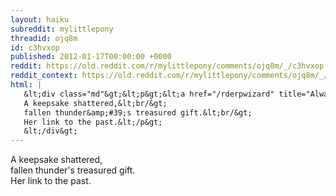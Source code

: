 ```yaml
---
layout: haiku
subreddit: mylittlepony
threadid: ojq8m
id: c3hvxop
published: 2012-01-17T00:00:00 +0000
reddit: https://old.reddit.com/r/mylittlepony/comments/ojq8m/_/c3hvxop
reddit_context: https://old.reddit.com/r/mylittlepony/comments/ojq8m/_/c3hvxop?context=3
html: |
   &lt;div class="md"&gt;&lt;p&gt;&lt;a href="/rderpwizard" title="Always Relevant / Image Extrapolation / Paper Bag Princess"&gt;&lt;/a&gt;
   A keepsake shattered,&lt;br/&gt;
   fallen thunder&amp;#39;s treasured gift.&lt;br/&gt;
   Her link to the past.&lt;/p&gt;
   &lt;/div&gt;
---
```


[](/rderpwizard "Always Relevant / Image Extrapolation / Paper Bag Princess")
A keepsake shattered,  
fallen thunder's treasured gift.  
Her link to the past.